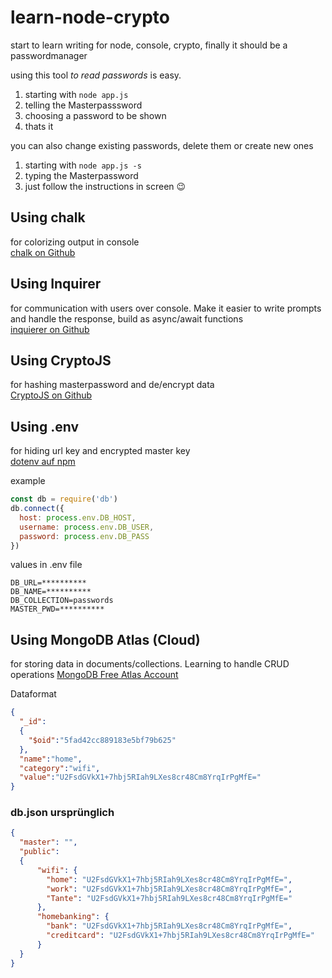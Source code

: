 # learn-node-crypto
start to learn writing for node, console, crypto, finally it should be a passwordmanager

using this tool *to read passwords* is easy.

1. starting with `node app.js`
2. telling the Masterpasssword
3. choosing a password to be shown
4. thats it

you can also change existing passwords, delete them or create new ones

1. starting with ` node app.js -s `
2. typing the Masterpassword
3. just follow the instructions in screen 😉
   

## Using chalk

for colorizing output in console<br/>
[chalk on Github](https://github.com/chalk/chalk)

## Using Inquirer

for communication with users over console. Make it easier to write prompts and handle the response, build as async/await functions<br/>
[inquierer on Github](https://github.com/SBoudrias/Inquirer.js/)

## Using CryptoJS

for hashing masterpassword and de/encrypt data <br />
[CryptoJS on Github](https://github.com/brix/crypto-js)

## Using .env

for hiding url key and encrypted master key <br />
[dotenv auf npm](https://www.npmjs.com/package/dotenv)

example
````js
const db = require('db')
db.connect({
  host: process.env.DB_HOST,
  username: process.env.DB_USER,
  password: process.env.DB_PASS
})
````
values in .env file
````
DB_URL=**********
DB_NAME=**********
DB_COLLECTION=passwords
MASTER_PWD=**********
````

## Using MongoDB Atlas (Cloud)

for storing data in documents/collections. Learning to handle CRUD operations [MongoDB Free Atlas Account](https://www.mongodb.com/)

Dataformat
````json
{
  "_id":  
  {
    "$oid":"5fad42cc889183e5bf79b625"
  },
  "name":"home",
  "category":"wifi",
  "value":"U2FsdGVkX1+7hbj5RIah9LXes8cr48Cm8YrqIrPgMfE="
}
````


### db.json ursprünglich

````json
{
  "master": "",
  "public": 
  {
      "wifi": {
        "home": "U2FsdGVkX1+7hbj5RIah9LXes8cr48Cm8YrqIrPgMfE=",
        "work": "U2FsdGVkX1+7hbj5RIah9LXes8cr48Cm8YrqIrPgMfE=",
        "Tante": "U2FsdGVkX1+7hbj5RIah9LXes8cr48Cm8YrqIrPgMfE="
      },
      "homebanking": {
        "bank": "U2FsdGVkX1+7hbj5RIah9LXes8cr48Cm8YrqIrPgMfE=",
        "creditcard": "U2FsdGVkX1+7hbj5RIah9LXes8cr48Cm8YrqIrPgMfE="
      }
  }
}
````


